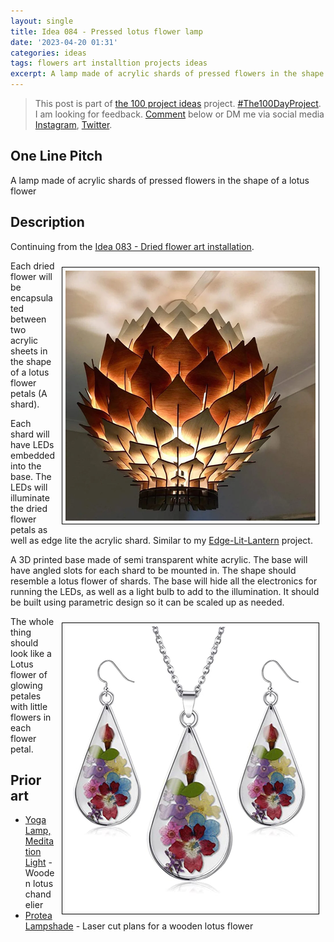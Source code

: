 ```yaml
---
layout: single
title: Idea 084 - Pressed lotus flower lamp
date: '2023-04-20 01:31'
categories: ideas
tags: flowers art installtion projects ideas
excerpt: A lamp made of acrylic shards of pressed flowers in the shape of a lotus flower
---
```


> This post is part of [the 100 project ideas](https://blog.abluestar.com/projects/2023-100-ideas/) project. [#The100DayProject](https://www.the100dayproject.org/). I am looking for feedback. <a href='#utterances-comments'>Comment</a> below or DM me via social media <a href="https://instagram.com/funvill" rel="nofollow noopener noreferrer"><i class="fab fa-fw fa-instagram" aria-hidden="true"></i><span class="label">Instagram</span></a>, <a href="https://twitter.com/funvill" rel="nofollow noopener noreferrer"><i class="fab fa-fw fa-twitter" aria-hidden="true"></i><span class="label">Twitter</span></a>.

## One Line Pitch

A lamp made of acrylic shards of pressed flowers in the shape of a lotus flower

## Description

Continuing from the [Idea 083 - Dried flower art installation](https://blog.abluestar.com/idea083-dried-flower-art-installation/).

<img src='\public\uploads\2023\lotus2.png' alt='lotus lamp' title='lotus lamp' style="float: right; max-width: 400px; margin: 10px; border: 1px solid black; padding: 5px">Each dried flower will be encapsulated between two acrylic sheets in the shape of a lotus flower petals (A shard).

Each shard will have LEDs embedded into the base. The LEDs will illuminate the dried flower petals as well as edge lite the acrylic shard. Similar to my [Edge-Lit-Lantern](https://www.instagram.com/p/Bmu26HDF9Uf/?taken-by=funvill) project.

A 3D printed base made of semi transparent white acrylic. The base will have angled slots for each shard to be mounted in. The shape should resemble a lotus flower of shards. The base will hide all the electronics for running the LEDs, as well as a light bulb to add to the illumination. It should be built using parametric design so it can be scaled up as needed.

<img src='\public\uploads\2023\lotus-pendent.png' alt='lotus-pendent' title='lotus-pendent' style="float: right; max-width: 400px; margin: 10px; border: 1px solid black; padding: 5px">The whole thing should look like a Lotus flower of glowing petales with little flowers in each flower petal.

## Prior art

- [Yoga Lamp, Meditation Light](https://www.etsy.com/ca/listing/1294933928/yoga-lamp-meditation-light-yoga-lover) - Wooden lotus chandelier 
- [Protea Lampshade](https://www.tartarugadesigns.com/product-page/protea-lampshade) - Laser cut plans for a wooden lotus flower
